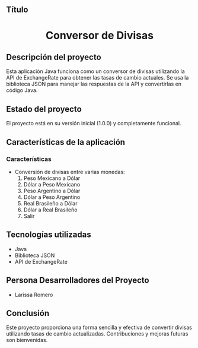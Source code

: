 ## Título
<h1 align="center"> Conversor de Divisas </h1>

## Descripción del proyecto

Esta aplicación Java funciona como un conversor de divisas utilizando la API de ExchangeRate para obtener las tasas de cambio actuales. Se usa la biblioteca JSON para manejar las respuestas de la API y convertirlas en código Java.

## Estado del proyecto

El proyecto está en su versión inicial (1.0.0) y completamente funcional.

## Características de la aplicación

### Características
- Conversión de divisas entre varias monedas:
  1. Peso Mexicano a Dólar
  2. Dólar a Peso Mexicano
  3. Peso Argentino a Dólar
  4. Dólar a Peso Argentino
  5. Real Brasileño a Dólar
  6. Dólar a Real Brasileño
  7. Salir

## Tecnologías utilizadas

- Java
- Biblioteca JSON
- API de ExchangeRate

## Persona Desarrolladores del Proyecto

- Larissa Romero

## Conclusión

Este proyecto proporciona una forma sencilla y efectiva de convertir divisas utilizando tasas de cambio actualizadas. Contribuciones y mejoras futuras son bienvenidas.

